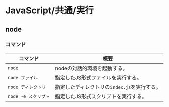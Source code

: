 # JavaScript/共通/実行

## node

### コマンド

| コマンド             | 概要                                         |
| -------------------- | -------------------------------------------- |
| `node`               | nodeの対話的環境を起動する。                 |
| `node ファイル`      | 指定したJS形式ファイルを実行する。           |
| `node ディレクトリ`  | 指定したディレクトリの`index.js`を実行する。 |
| `node -e スクリプト` | 指定したJS形式スクリプトを実行する。         |
